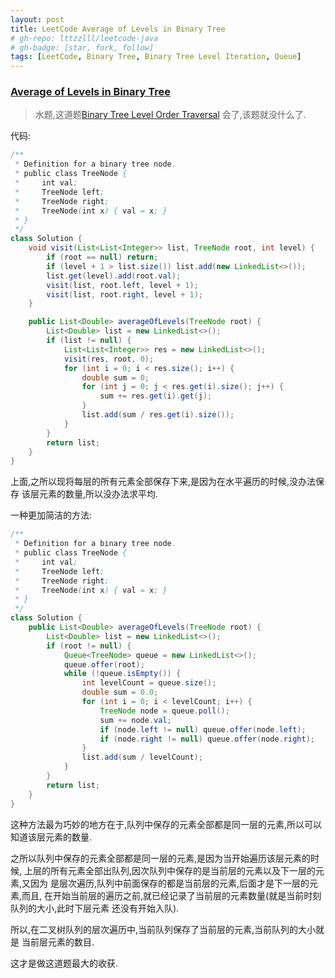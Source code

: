 ```yaml
---
layout: post
title: LeetCode Average of Levels in Binary Tree
# gh-repo: lttzzlll/leetcode-java
# gh-badge: [star, fork, follow]
tags: [LeetCode, Binary Tree, Binary Tree Level Iteration, Queue]
---
```


### [Average of Levels in Binary Tree](https://leetcode.com/problems/average-of-levels-in-binary-tree/description/)

> 水题,这道题[Binary Tree Level Order Traversal](https://leetcode.com/problems/binary-tree-level-order-traversal/description/)
会了,该题就没什么了.

代码:


```Java
/**
 * Definition for a binary tree node.
 * public class TreeNode {
 *     int val;
 *     TreeNode left;
 *     TreeNode right;
 *     TreeNode(int x) { val = x; }
 * }
 */
class Solution {
    void visit(List<List<Integer>> list, TreeNode root, int level) {
        if (root == null) return;
        if (level + 1 > list.size()) list.add(new LinkedList<>());
        list.get(level).add(root.val);
        visit(list, root.left, level + 1);
        visit(list, root.right, level + 1);
    }

    public List<Double> averageOfLevels(TreeNode root) {
        List<Double> list = new LinkedList<>();
        if (list != null) {
            List<List<Integer>> res = new LinkedList<>();
            visit(res, root, 0);
            for (int i = 0; i < res.size(); i++) {
                double sum = 0;
                for (int j = 0; j < res.get(i).size(); j++) {
                    sum += res.get(i).get(j);
                }
                list.add(sum / res.get(i).size());
            }
        }
        return list;
    }
}
```

上面,之所以现将每层的所有元素全部保存下来,是因为在水平遍历的时候,没办法保存
该层元素的数量,所以没办法求平均.

一种更加简洁的方法:

```Java
/**
 * Definition for a binary tree node.
 * public class TreeNode {
 *     int val;
 *     TreeNode left;
 *     TreeNode right;
 *     TreeNode(int x) { val = x; }
 * }
 */
class Solution {
    public List<Double> averageOfLevels(TreeNode root) {
        List<Double> list = new LinkedList<>();
        if (root != null) {
            Queue<TreeNode> queue = new LinkedList<>();
            queue.offer(root);
            while (!queue.isEmpty()) {
                int levelCount = queue.size();
                double sum = 0.0;
                for (int i = 0; i < levelCount; i++) {
                    TreeNode node = queue.poll();
                    sum += node.val;
                    if (node.left != null) queue.offer(node.left);
                    if (node.right != null) queue.offer(node.right);
                }
                list.add(sum / levelCount);
            }
        }
        return list;
    }
}
```

这种方法最为巧妙的地方在于,队列中保存的元素全部都是同一层的元素,所以可以
知道该层元素的数量.

之所以队列中保存的元素全部都是同一层的元素,是因为当开始遍历该层元素的时候,
上层的所有元素全部出队列,因次队列中保存的是当前层的元素以及下一层的元素,又因为
是层次遍历,队列中前面保存的都是当前层的元素,后面才是下一层的元素,而且,
在开始当前层的遍历之前,就已经记录了当前层的元素数量(就是当前时刻队列的大小,此时下层元素
还没有开始入队).

所以,在二叉树队列的层次遍历中,当前队列保存了当前层的元素,当前队列的大小就是
当前层元素的数目.

这才是做这道题最大的收获.
